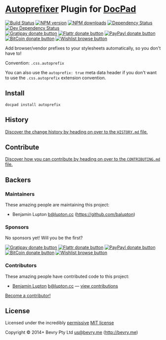 # [Autoprefixer](https://npmjs.org/package/autoprefixer) Plugin for [DocPad](http://docpad.org)

<!-- BADGES/ -->

[![Build Status](https://img.shields.io/travis/docpad/docpad-plugin-autoprefix/master.svg)](http://travis-ci.org/docpad/docpad-plugin-autoprefix "Check this project's build status on TravisCI")
[![NPM version](https://img.shields.io/npm/v/docpad-plugin-autoprefix.svg)](https://npmjs.org/package/docpad-plugin-autoprefix "View this project on NPM")
[![NPM downloads](https://img.shields.io/npm/dm/docpad-plugin-autoprefix.svg)](https://npmjs.org/package/docpad-plugin-autoprefix "View this project on NPM")
[![Dependency Status](https://img.shields.io/david/docpad/docpad-plugin-autoprefix.svg)](https://david-dm.org/docpad/docpad-plugin-autoprefix)
[![Dev Dependency Status](https://img.shields.io/david/dev/docpad/docpad-plugin-autoprefix.svg)](https://david-dm.org/docpad/docpad-plugin-autoprefix#info=devDependencies)<br/>
[![Gratipay donate button](https://img.shields.io/gratipay/docpad.svg)](https://www.gratipay.com/docpad/ "Donate weekly to this project using Gratipay")
[![Flattr donate button](https://img.shields.io/badge/flattr-donate-yellow.svg)](http://flattr.com/thing/344188/balupton-on-Flattr "Donate monthly to this project using Flattr")
[![PayPayl donate button](https://img.shields.io/badge/paypal-donate-yellow.svg)](https://www.paypal.com/cgi-bin/webscr?cmd=_s-xclick&hosted_button_id=QB8GQPZAH84N6 "Donate once-off to this project using Paypal")
[![BitCoin donate button](https://img.shields.io/badge/bitcoin-donate-yellow.svg)](https://coinbase.com/checkouts/9ef59f5479eec1d97d63382c9ebcb93a "Donate once-off to this project using BitCoin")
[![Wishlist browse button](https://img.shields.io/badge/wishlist-donate-yellow.svg)](http://amzn.com/w/2F8TXKSNAFG4V "Buy an item on our wishlist for us")

<!-- /BADGES -->


Add browser/vendor prefixes to your stylesheets automatically, so you don't have to!

Convention:  `.css.autoprefix`

You can also use the `autoprefix: true` meta data header if you don't want to use the `.css.autoprefix` extension convention.


## Install

```
docpad install autoprefix
```

<!-- HISTORY/ -->

## History
[Discover the change history by heading on over to the `HISTORY.md` file.](https://github.com/docpad/docpad-plugin-autoprefix/blob/master/HISTORY.md#files)

<!-- /HISTORY -->


<!-- CONTRIBUTE/ -->

## Contribute

[Discover how you can contribute by heading on over to the `CONTRIBUTING.md` file.](https://github.com/docpad/docpad-plugin-autoprefix/blob/master/CONTRIBUTING.md#files)

<!-- /CONTRIBUTE -->


<!-- BACKERS/ -->

## Backers

### Maintainers

These amazing people are maintaining this project:

- Benjamin Lupton <b@lupton.cc> (https://github.com/balupton)

### Sponsors

No sponsors yet! Will you be the first?

[![Gratipay donate button](https://img.shields.io/gratipay/docpad.svg)](https://www.gratipay.com/docpad/ "Donate weekly to this project using Gratipay")
[![Flattr donate button](https://img.shields.io/badge/flattr-donate-yellow.svg)](http://flattr.com/thing/344188/balupton-on-Flattr "Donate monthly to this project using Flattr")
[![PayPayl donate button](https://img.shields.io/badge/paypal-donate-yellow.svg)](https://www.paypal.com/cgi-bin/webscr?cmd=_s-xclick&hosted_button_id=QB8GQPZAH84N6 "Donate once-off to this project using Paypal")
[![BitCoin donate button](https://img.shields.io/badge/bitcoin-donate-yellow.svg)](https://coinbase.com/checkouts/9ef59f5479eec1d97d63382c9ebcb93a "Donate once-off to this project using BitCoin")
[![Wishlist browse button](https://img.shields.io/badge/wishlist-donate-yellow.svg)](http://amzn.com/w/2F8TXKSNAFG4V "Buy an item on our wishlist for us")

### Contributors

These amazing people have contributed code to this project:

- [Benjamin Lupton](https://github.com/balupton) <b@lupton.cc> — [view contributions](https://github.com/docpad/docpad-plugin-autoprefix/commits?author=balupton)

[Become a contributor!](https://github.com/docpad/docpad-plugin-autoprefix/blob/master/CONTRIBUTING.md#files)

<!-- /BACKERS -->


<!-- LICENSE/ -->

## License

Licensed under the incredibly [permissive](http://en.wikipedia.org/wiki/Permissive_free_software_licence) [MIT license](http://creativecommons.org/licenses/MIT/)

Copyright &copy; 2014+ Bevry Pty Ltd <us@bevry.me> (http://bevry.me)

<!-- /LICENSE -->


